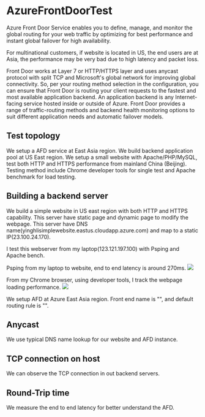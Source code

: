 # AzureFrontDoorTest

Azure Front Door Service enables you to define, manage, and monitor the global routing for your web traffic by optimizing for best performance and instant global failover for high availability.

For multinational customers, if website is located in US, the end users are at Asia, the performance may be very bad due to high latency and packet loss.

Front Door works at Layer 7 or HTTP/HTTPS layer and uses anycast protocol with split TCP and Microsoft's global network for improving global connectivity. So, per your routing method selection in the configuration, you can ensure that Front Door is routing your client requests to the fastest and most available application backend. An application backend is any Internet-facing service hosted inside or outside of Azure. Front Door provides a range of traffic-routing methods and backend health monitoring options to suit different application needs and automatic failover models.

## Test topology

We setup a AFD service at East Asia region. We build backend application pool at US East region.
We setup a small website with Apache/PHP/MySQL, test both HTTP and HTTPS performance from mainland China (Beijing).
Testing method include Chrome developer tools for single test and Apache benchmark for load testing.

## Building a backend server

We build a simple website in US east region with both HTTP and HTTPS capability. This server have static page and dynamic page to modify the webpage. This server have DNS name(yinghlisimplewebsite.eastus.cloudapp.azure.com) and map to a static IP(23.100.24.170).

I test this webserver from my laptop(123.121.197.100) with Psping and Apache bench.

Psping from my laptop to website, end to end latency is around 270ms.
![](https://github.com/yinghli/AzureFrontDoorTest/blob/master/end2endlatency.png)

From my Chrome browser, using developer tools, I track the webpage loading performance.
![](https://github.com/yinghli/AzureFrontDoorTest/blob/master/detail.PNG)

We setup AFD at Azure East Asia region. Front end name is "", and default routing rule is "".

## Anycast

We use typical DNS name lookup for our website and AFD instance.

## TCP connection on host

We can observe the TCP connection in out backend servers.

## Round-Trip time

We measure the end to end latency for better understand the AFD.
